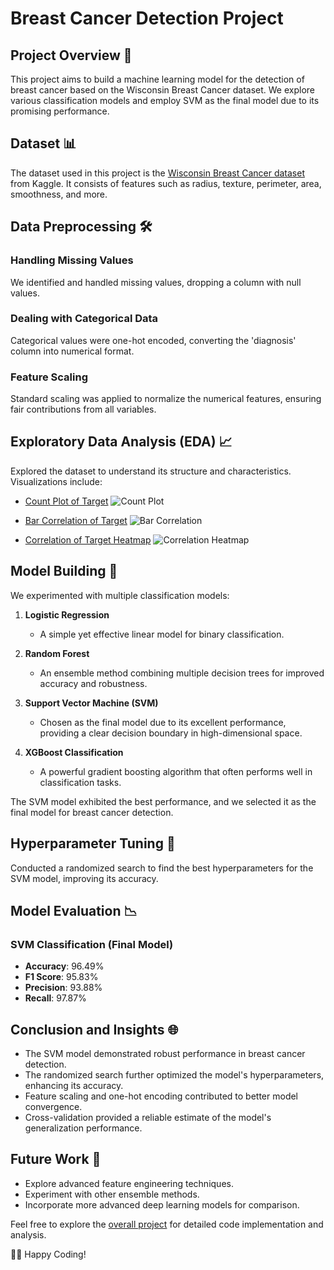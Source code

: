 # Breast Cancer Detection Project

## Project Overview 🌟

This project aims to build a machine learning model for the detection of breast cancer based on the Wisconsin Breast Cancer dataset. We explore various classification models and employ SVM as the final model due to its promising performance.

## Dataset 📊

The dataset used in this project is the [Wisconsin Breast Cancer dataset](https://www.kaggle.com/datasets/uciml/breast-cancer-wisconsin-data) from Kaggle. It consists of features such as radius, texture, perimeter, area, smoothness, and more.

## Data Preprocessing 🛠️

### Handling Missing Values

We identified and handled missing values, dropping a column with null values.

### Dealing with Categorical Data

Categorical values were one-hot encoded, converting the 'diagnosis' column into numerical format.

### Feature Scaling

Standard scaling was applied to normalize the numerical features, ensuring fair contributions from all variables.

## Exploratory Data Analysis (EDA) 📈

Explored the dataset to understand its structure and characteristics. Visualizations include:

- [Count Plot of Target](https://github.com/ashay-thamankar/machine-learning-and-deep-learning/blob/main/Machine%20Learning/Breast%20Cancer%20Detection%20model/graph/countplot%20of%20target.png)
  ![Count Plot](https://github.com/ashay-thamankar/machine-learning-and-deep-learning/blob/main/Machine%20Learning/Breast%20Cancer%20Detection%20model/graph/countplot%20of%20target.png)

- [Bar Correlation of Target](https://github.com/ashay-thamankar/machine-learning-and-deep-learning/blob/main/Machine%20Learning/Breast%20Cancer%20Detection%20model/graph/bar%20correlation%20graph%20of%20target.png)
  ![Bar Correlation](https://github.com/ashay-thamankar/machine-learning-and-deep-learning/blob/main/Machine%20Learning/Breast%20Cancer%20Detection%20model/graph/bar%20correlation%20graph%20of%20target.png)

- [Correlation of Target Heatmap](https://github.com/ashay-thamankar/machine-learning-and-deep-learning/blob/main/Machine%20Learning/Breast%20Cancer%20Detection%20model/graph/correlation%20of%20target%20heatmap.png)
  ![Correlation Heatmap](https://github.com/ashay-thamankar/machine-learning-and-deep-learning/blob/main/Machine%20Learning/Breast%20Cancer%20Detection%20model/graph/correlation%20of%20target%20heatmap.png)

## Model Building 🤖

We experimented with multiple classification models:

1. **Logistic Regression**
   - A simple yet effective linear model for binary classification.

2. **Random Forest**
   - An ensemble method combining multiple decision trees for improved accuracy and robustness.

3. **Support Vector Machine (SVM)**
   - Chosen as the final model due to its excellent performance, providing a clear decision boundary in high-dimensional space.

4. **XGBoost Classification**
   - A powerful gradient boosting algorithm that often performs well in classification tasks.

The SVM model exhibited the best performance, and we selected it as the final model for breast cancer detection.

## Hyperparameter Tuning 🎯

Conducted a randomized search to find the best hyperparameters for the SVM model, improving its accuracy.

## Model Evaluation 📉

### SVM Classification (Final Model)

- **Accuracy**: 96.49%
- **F1 Score**: 95.83%
- **Precision**: 93.88%
- **Recall**: 97.87%

## Conclusion and Insights 🌐

- The SVM model demonstrated robust performance in breast cancer detection.
- The randomized search further optimized the model's hyperparameters, enhancing its accuracy.
- Feature scaling and one-hot encoding contributed to better model convergence.
- Cross-validation provided a reliable estimate of the model's generalization performance.

## Future Work 🚀

- Explore advanced feature engineering techniques.
- Experiment with other ensemble methods.
- Incorporate more advanced deep learning models for comparison.

Feel free to explore the [overall project](https://github.com/ashay-thamankar/machine-learning-and-deep-learning/tree/main/Machine%20Learning/Breast%20Cancer%20Detection%20model) for detailed code implementation and analysis.

👩‍💻 Happy Coding!
